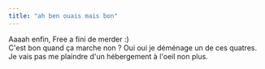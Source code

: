 ```yaml
---
title: "ah ben ouais mais bon"
---
```


Aaaah enfin, Free a fini de merder :)  
C'est bon quand ça marche non ? Oui oui je déménage un de ces quatres. Je vais
pas me plaindre d'un hébergement à l'oeil non plus.

